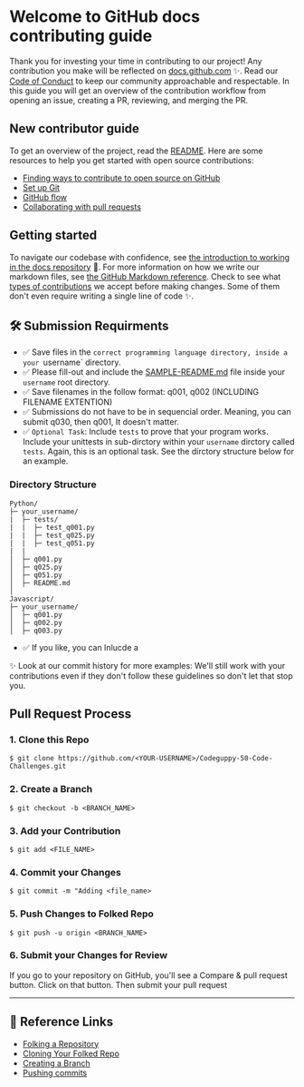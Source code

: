 # Welcome to GitHub docs contributing guide 

Thank you for investing your time in contributing to our project! Any contribution you make will be reflected on [docs.github.com](https://docs.github.com/en) :sparkles:. 
Read our [Code of Conduct](https://github.com/seraph776/CtCI-Python-Edition/blob/main/docs/CODE-OF-CONDUCT.md) to keep our community approachable and respectable. In this guide you will get an overview of the contribution workflow from opening an issue, creating a PR, reviewing, and merging the PR.


## New contributor guide

To get an overview of the project, read the [README](https://github.com/seraph776/Codeguppy50CodeChallenges). Here are some resources to help you get started with open source contributions:

- [Finding ways to contribute to open source on GitHub](https://docs.github.com/en/get-started/exploring-projects-on-github/finding-ways-to-contribute-to-open-source-on-github)
- [Set up Git](https://docs.github.com/en/get-started/quickstart/set-up-git)
- [GitHub flow](https://docs.github.com/en/get-started/quickstart/github-flow)
- [Collaborating with pull requests](https://docs.github.com/en/github/collaborating-with-pull-requests)


## Getting started

To navigate our codebase with confidence, see [the introduction to working in the docs repository]() :confetti_ball:. For more information on how we write our markdown files, see [the GitHub Markdown reference](https://docs.github.com/en/github/writing-on-github/getting-started-with-writing-and-formatting-on-github/basic-writing-and-formatting-syntax). Check to see what [types of contributions]() we accept before making changes. Some of them don't even require writing a single line of code :sparkles:.


## 🛠️ Submission Requirments

- ✅ Save files in the `correct programming language directory, inside a your `username` directory.
- ✅ Please fill-out and include the [SAMPLE-README.md](https://github.com/seraph776/Codeguppy50CodeChallenges/blob/main/docs/SAMPLE-README.md)  file inside your `username` root directory. 
- ✅ Save filenames in the follow format: q001, q002 (INCLUDING FILENAME EXTENTION)
- ✅ Submissions do not have to be in sequencial order. Meaning, you can submit q030, then q001, It doesn't matter.
- ✅ `Optional Task`: Include `tests` to prove that your program works. Include your unittests in sub-dirctory within your `username` dirctory called `tests`. Again, this is an optional task. See the dirctory structure below for an example.

### Directory Structure

```
Python/
├─ your_username/
|  ├─ tests/
|  |  ├─ test_q001.py
|  |  ├─ test_q025.py
|  |  ├─ test_q051.py
|  |
│  ├─ q001.py
│  ├─ q025.py
│  ├─ q051.py
│  ├─ README.md
│ 
Javascript/
├─ your_username/
│  ├─ q001.py
│  ├─ q002.py
│  ├─ q003.py

```
- ✅ If you like, you can Inlucde a 

✨ Look at our commit history for more examples: We'll still work with your contributions even if they don't follow these guidelines so don't let that stop you.


## Pull Request Process


### 1. Clone this Repo
```
$ git clone https://github.com/<YOUR-USERNAME>/Codeguppy-50-Code-Challenges.git
```

### 2. Create a Branch
```
$ git checkout -b <BRANCH_NAME>
```

### 3. Add your Contribution
```
$ git add <FILE_NAME>
```

### 4. Commit your Changes

```
$ git commit -m "Adding <file_name>
```

### 5. Push Changes to Folked Repo

```
$ git push -u origin <BRANCH_NAME>
```

### 6. Submit your Changes for Review
If you go to your repository on GitHub, you'll see a Compare & pull request button. Click on that button. Then submit your pull request


---
## 🔎 Reference Links

- [Folking a Repository](https://docs.github.com/en/get-started/quickstart/fork-a-repo#forking-a-repository)
- [Cloning Your Folked Repo](https://docs.github.com/en/get-started/quickstart/fork-a-repo#cloning-your-forked-repository)
- [Creating a Branch](https://docs.github.com/en/desktop/contributing-and-collaborating-using-github-desktop/making-changes-in-a-branch/managing-branches#creating-a-branch)
- [Pushing commits](https://docs.github.com/en/get-started/using-git/pushing-commits-to-a-remote-repository)
